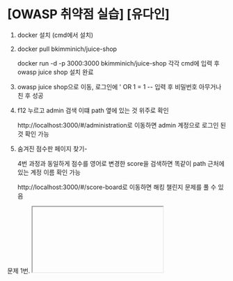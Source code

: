 # [OWASP 취약점 실습] [유다인]


1. docker 설치 (cmd에서 설치)
   
2. docker pull bkimminich/juice-shop
   
   docker run -d -p 3000:3000 bkimminich/juice-shop 각각 cmd에 입력 후 owasp juice shop 설치 완료


3. owasp juice shop으로 이동, 로그인에 ' OR 1 = 1 -- 입력 후 비밀번호 아무거나 친 후 성공



4. f12 누르고 admin 검색
   이떄 path 옆에 있는 것 위주로 확인
   
   http://localhost:3000/#/administration로 이동하면 admin 계정으로 로그인 된 것 확인 가능

5. 숨겨진 점수판 페이지 찾기-

   
   4번 과정과 동일하게 점수를 영어로 변경한 score을 검색하면 똑같이 path 근처에 있는 계정 이름 확인 가능
   
   http://localhost:3000/#/score-board로 이동하면 해킹 챌린지 문제를 풀 수 있음









   

문제 1번. <iframe src="javascript:alert(`xss`)">를 사용하여 DOM XSS 공격 수행

















